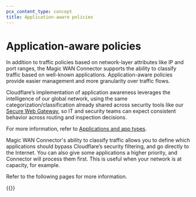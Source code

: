 ```yaml
---
pcx_content_type: concept
title: Application-aware policies
---
```


# Application-aware policies

In addition to traffic policies based on network-layer attributes like IP and port ranges, the Magic WAN Connector supports the ability to classify traffic based on well-known applications. Application-aware policies provide easier management and more granularity over traffic flows.

Cloudflare’s implementation of application awareness leverages the intelligence of our global network, using the same categorization/classification already shared across security tools like our [Secure Web Gateway](/cloudflare-one/policies/gateway/), so IT and security teams can expect consistent behavior across routing and inspection decisions.

For more information, refer to [Applications and app types](/cloudflare-one/policies/gateway/application-app-types/).

Magic WAN Connector's ability to classify traffic allows you to define which applications should bypass Cloudflare’s security filtering, and go directly to the Internet. You can also give some applications a higher priority, and Connector will process them first. This is useful when your network is at capacity, for example.

Refer to the following pages for more information.

{{<directory-listing showDescriptions="true">}}